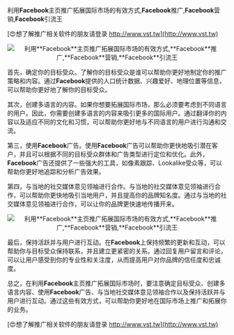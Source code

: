 利用**Facebook**主页推广拓展国际市场的有效方式,**Facebook**推广,**Facebook**营销,**Facebook**引流王

[😍想了解推广相关软件的朋友请登录 http://www.vst.tw](http://www.vst.tw)

 <center><img src="https://vst.tw/MP4/tuiguang/png/1.png" alt="利用**Facebook**主页推广拓展国际市场的有效方式,**Facebook**推广,**Facebook**营销,**Facebook**引流王"></center>

首先，确定你的目标受众。了解你的目标受众是谁可以帮助你更好地制定你的推广策略和内容。通过**Facebook**提供的人口统计数据、兴趣爱好、地理位置等信息，可以帮助你更好地了解你的目标受众。

其次，创建多语言的内容。如果你想要拓展国际市场，那么必须要考虑到不同语言的用户。因此，你需要创建多语言的内容来吸引更多的国际用户。通过翻译你的内容以及适应不同的文化和习惯，可以帮助你更好地与不同语言的用户进行沟通和交流。

第三，使用**Facebook**广告。使用**Facebook**广告可以帮助你更快地吸引潜在客户，并且可以根据不同的目标受众群体和广告类型进行定位和优化。此外，**Facebook**广告还提供了一些强大的工具，如像素跟踪、Lookalike受众等，可以帮助你更好地追踪和分析广告效果。

第四，与当地的社交媒体意见领袖进行合作。与当地的社交媒体意见领袖进行合作，可以帮助你更快地吸引当地用户，并且提高你的品牌知名度。通过与当地的社交媒体意见领袖进行合作，可以让你的品牌更快速地传播开来。

 <center><img src="https://vst.tw/MP4/tuiguang/png/8.png" alt="利用**Facebook**主页推广拓展国际市场的有效方式,**Facebook**推广,**Facebook**营销,**Facebook**引流王"></center>

最后，保持活跃并与用户进行互动。在**Facebook**上保持频繁的更新和互动，可以帮助你与目标受众保持联系，并且建立更紧密的关系。通过回复用户留言和评论，可以让用户感受到你的专业性和关注度，从而提高用户对你品牌的信任度和忠诚度。

总之，在利用**Facebook**主页推广拓展国际市场时，要注意确定目标受众、创建多语言内容、使用**Facebook**广告、与当地社交媒体意见领袖合作以及保持活跃并与用户进行互动。通过这些有效方式，可以帮助你更好地在国际市场上推广和拓展你的业务。

[😍想了解推广相关软件的朋友请登录 http://www.vst.tw](http://www.vst.tw)



